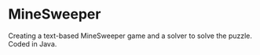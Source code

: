 # MineSweeper
Creating a text-based MineSweeper game and a solver to solve the puzzle. 
Coded in Java.
